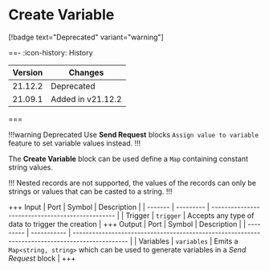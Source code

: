 # Create Variable

[!badge text="Deprecated" variant="warning"]

==- :icon-history: History

| Version | Changes           |
| ------- | ----------------- |
| 21.12.2 | Deprecated        |
| 21.09.1 | Added in v21.12.2 |

===

!!!warning Deprecated
Use **Send Request** blocks `Assign value to variable` feature to set variable values instead.
!!!

The **Create Variable** block can be used define a `Map` containing constant string values.

!!!
Nested records are not supported, the values of the records can only be strings or values that can be casted to a string.
!!!

+++ Input
| Port    | Symbol    | Description                                      |
| ------- | --------- | ------------------------------------------------ |
| Trigger | `trigger` | Accepts any type of data to trigger the creation |
+++ Output
| Port      | Symbol      | Description                                                                                     |
| --------- | ----------- | ----------------------------------------------------------------------------------------------- |
| Variables | `variables` | Emits a `Map<string, string>` which can be used to generate variables in a *Send Request* block |
+++
